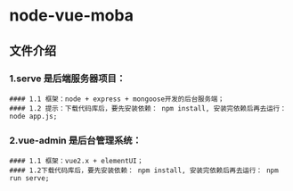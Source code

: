 # node-vue-moba
## 文件介绍
  ### 1.serve 是后端服务器项目：
    #### 1.1 框架：node + express + mongoose开发的后台服务端；
    #### 1.2 提示：下载代码库后，要先安装依赖： npm install, 安装完依赖后再去运行： node app.js;
    
  ### 2.vue-admin 是后台管理系统：
    #### 1.1 框架：vue2.x + elementUI；
    #### 1.2下载代码库后，要先安装依赖： npm install, 安装完依赖后再去运行： npm run serve;
